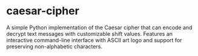 # caesar-cipher
A simple Python implementation of the Caesar cipher that can encode and decrypt text messages with customizable shift values. Features an interactive command-line interface with ASCII art logo and support for preserving non-alphabetic characters.
